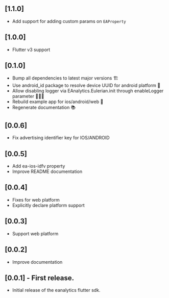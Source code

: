 ## [1.1.0]

- Add support for adding custom params on `EAProperty`

## [1.0.0]

- Flutter v3 support

## [0.1.0]

- Bump all dependencies to latest major versions 🏗️
- Use android_id package to resolve device UUID for android platform 🤖
- Allow disabling logger via EAnalytics.Eulerian.init through enableLogger parameter 👨🏼‍💻
- Rebuild example app for ios/android/web 📱
- Regenerate documentation 📚

## [0.0.6]

- Fix advertising identifier key for IOS/ANDROID

## [0.0.5]

- Add ea-ios-idfv property
- Improve README documentation

## [0.0.4]

- Fixes for web platform
- Explicitly declare platform support

## [0.0.3]

- Support web platform

## [0.0.2]

- Improve documentation

## [0.0.1] - First release.

- Initial release of the eanalytics flutter sdk.
